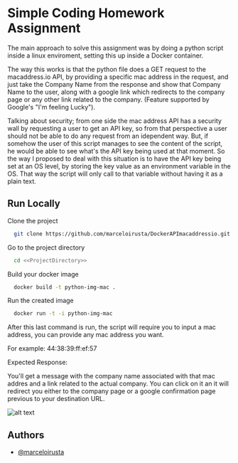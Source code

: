 
# Simple Coding Homework Assignment
The main approach to solve this assignment was by doing a python script inside a linux enviroment, setting this up
inside a Docker container.

The way this works is that the python file does a GET request to the macaddress.io API,
by providing a specific mac address in the request, and just take the Company Name from the
response and show that Company Name to the user, along with a google link which redirects
to the company page or any other link related to the company. (Feature supported by
Google's "I'm feeling Lucky").

Talking about security; from one side the mac address API has a security wall by 
requesting a user to get an API key, so from that perspective a user should not be able to
do any request from an idependent way. But, if somehow the user of this script manages to
see the content of the script, he would be able to see what's the API key being used at that moment.
So the way I proposed to deal with this situation is to have the API key being set at an OS level, by 
storing the key value as an environment variable in the OS. That way the script will only call to that variable
without having it as a plain text.




## Run Locally

Clone the project

```bash
  git clone https://github.com/marceloirusta/DockerAPImacaddressio.git
```

Go to the project directory

```bash
  cd <<ProjectDirectory>>
```

Build your docker image

```bash
  docker build -t python-img-mac .
```

Run the created image

```bash
  docker run -t -i python-img-mac
```

After this last command is run, the script will require you to input a mac address, you
can provide any mac address you want.

For example: 44:38:39:ff:ef:57

Expected Response:

You'll get a message with the company name associated with that mac addres and a link related to the actual company. You can click on it an it will redirect you either to the company page or a google confirmation page previous to your destination URL.


![alt text](https://files.slack.com/files-pri/T02LRKTL7-F048A0KQ10E/image.png?pub_secret=c7f9cd52af)

## Authors

- [@marceloirusta](https://www.github.com/marceloirusta)

